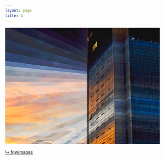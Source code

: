 ```yaml
---
layout: page
title: 3
---
```


<img src="https://raw.githubusercontent.com/qrush/gifs/master/gifs/3.gif" />

<a href="http://fqwimages.com/time-in-motion/">&#8627; fqwimages</a>


